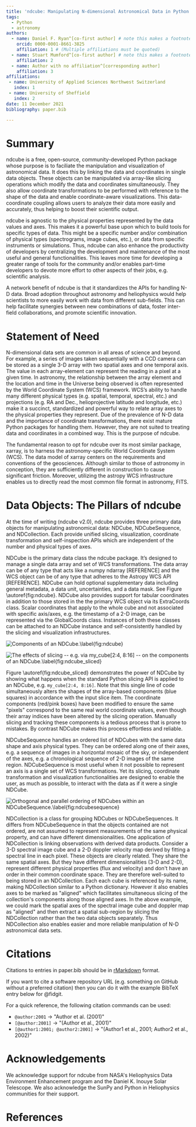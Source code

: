 ```yaml
---
title: 'ndcube: Manipulating N-dimensional Astronomical Data in Python'
tags:
  - Python
  - astronomy
authors:
  - name: Daniel F. Ryan^[co-first author] # note this makes a footnote saying 'co-first author'
    orcid: 0000-0001-8661-3825
    affiliation: 1 # (Multiple affiliations must be quoted)
  - name: Stuart Mumford^[co-first author] # note this makes a footnote saying 'co-first author'
    affiliation: 2
  - name: Author with no affiliation^[corresponding author]
    affiliation: 3
affiliations:
 - name: University of Applied Sciences Northwest Switzerland
   index: 1
 - name: University of Sheffield
   index: 2
date: 11 December 2021
bibliography: paper.bib

---
```


# Summary

ndcube is a free, open-source, community-developed Python package whose purpose
is to faciliate the manipulation and visualization of astronomical data.
It does this by linking the data and coordinates in single data objects.
These objects can be manipulated via array-like slicing operations which modify
the data and coordinates simultaneously.
They also allow coordinate transformations to be performed with reference to the
shape of the data and enable coordinate-aware visualizations.
This data-coordinate coupling allows users to analyze their data more
easily and accurately, thus helping to boost their scientific output.

ndcube is agnostic to the physical properties represented by the data values and axes.
This makes it a powerful base upon which to build tools for specific types of data.
This might be a specific number and/or combination of physical types
(spectrograms, image cubes, etc.), or data from specific instruments or simulations.
Thus, ndcube can also enhance the productivity of developers by centralizing the
development and maintenance of the most useful and general functionalities.
This leaves more time for developing a greater range of tools for the community
and/or enables part-time developers to devote more effort to other aspects of their jobs,
e.g. scientific analysis.

A network benefit of ndcube is that it standardizes the APIs for handling N-D data.
Broad adoption throughout astronomy and heliophysics would help scientists to more easily
work with data from different sub-fields.
This can help facilitate synergies between new combinations of data,
foster inter-field collaborations, and promote scientific innovation.

# Statement of Need

N-dimensional data sets are common in all areas of science and beyond.
For example, a series of images taken sequentially with a CCD camera can be stored
as a single 3-D array with two spatial axes and one temporal axis.
The value in each array-element can represent the reading in a pixel at a given time.
In astronomy, the relationship between the array element and the location and time
in the Universe being observed is often represented by the World Coordinate System (WCS) framework.
WCS’s ability to handle many different physical types (e.g. spatial, temporal, spectral, etc.)
and projections (e.g. RA and Dec., helioprojective latitude and longitude, etc.)
make it a succinct, standardized and powerful way to relate array axes to the physical
properties they represent.
Due of the prevalence of N-D data and the importance of coordinate transformations,
there exist mature Python packages for handling them.
However, they are not suited to treating data and coordinates in a combined way.
This is the purpose of ndcube.

The fundamental reason to opt for ndcube over its most similar package, xarray,
is to harness the astronomy-specific World Coordinate System (WCS).
The data model of xarray centers on the requirements and conventions of the geosciences.
Although similar to those of astronomy in conception, they are sufficiently different
in construction to cause significant friction.
Moreover, utilizing the astropy WCS infrastructure enables us to directly read the most
common file format in astronomy, FITS.

# Data Objects: The Pillars of ndcube

At the time of writing (ndcube v2.0), ndcube provides three primary data objects for
manipulating astronomical data: NDCube, NDCubeSequence, and NDCollection.
Each provide unified slicing, visualization, coordinate transformation and
self-inspection APIs which are independent of the number and physical types of axes.

NDCube is the primary data class the ndcube package.
It’s designed to manage a single data array and set of WCS transformations.
The data array can be of any type that acts like a numpy ndarray [REFERENCE]
and the WCS object can be of any type that adheres to the Astropy WCS API [REFERENCE].
NDCube can hold optional supplementary data including general metadata, a data unit,
uncertainties, and a data mask.
See Figure \autoref{fig:ndcube}.
NDCube also provides support for tabular coordinates in addition to those stored in the
the primary WCS object via its ExtraCoords class.
Scalar coordinates that apply to the whole cube and not associated with specific axis/axes,
e.g. the timestamp of a 2-D image, can be represented via the GlobalCoords class.
Instances of both these classes can be attached to an NDCube instance and self-consistently
handled by the slicing and visualization infrastructures.

![Components of an NDCube.\label{fig:ndcube}](ndcube_diagram.png)

![The effects of slicing -- e.g. via ``my_cube[2:4, 8:16]`` -- on the components of an NDCube.\label{fig:ndcube_sliced}](ndcube_sliced_diagram.png)

Figure \autoref{fig:ndcube_sliced} demonstrates the power of NDCube by showing what happens
when the standard Python slicing API is applied to an NDCube, e.g. ``my_cube[2:4, 8:16]``.
Note that this single line of code simultaneously alters the shapes of the array-based
components (blue squares) in accordance with the input slice item.
The coordinate components (red/pink boxes) have been modified to ensure the same "pixels"
correspond to the same real world coordinate values, even though their array indices
have been altered by the slicing operation.
Manually slicing and tracking these components is a tedious process that is prone to mistakes.
By contrast NDCube makes this process effortless and reliable.

NDCubeSequence handles an ordered list of NDCubes with the same data shape and
axis physical types.
They can be ordered along one of their axes, e.g. a sequence of images in a horizontal
mosaic of the sky, or independent of the axes, e.g. a chronological sequence of
2-D images of the same region.
NDCubeSequence is most useful when it not possible to represent an axis is a single
set of WCS transformations.
Yet its slicing, coordinate transformation and visualization functionalities
are designed to enable the user, as much as possible, to interact with the data as if
it were a single NDCube.

![Orthogonal and parallel ordering of NDCubes within an NDCubeSequence.\label{fig:ndcubesequence}](ndcubesequence_diagram.png)

NDCollection is a class for grouping NDCubes or NDCubeSequences.
It differs from NDCubeSequence in that the objects contained are not ordered,
are not assumed to represent measurements of the same physical property,
and can have different dimensionalities.
One application of NDCollection is linking observations with derived data products.
Consider a 3-D spectral image cube and a 2-D doppler velocity map derived
by fitting a spectral line in each pixel.
These objects are clearly related.
They share the same spatial axes.
But they have different dimensionalities (3-D and 2-D), represent different physical
properties (flux and velocity) and don't have an order in their common coordinate space.
They are therefore well-suited to being stored in an NDCollection.
Each each cube is referenced by its name, making NDCollection similar to a Python dictionary.
However it also enables axes to be marked as "aligned" which facilitates
simultaneous slicing of the collection's components along those aligned axes.
In the above example, we could mark the spatial axes of the spectral image cube and
doppler map as "aligned" and then extract a spatial sub-region by slicing the NDCollection
rather than the two data objects separately.
Thus NDCollection also enables easier and more reliable manipulation of N-D astronomical
data sets.

# Citations

Citations to entries in paper.bib should be in
[rMarkdown](http://rmarkdown.rstudio.com/authoring_bibliographies_and_citations.html)
format.

If you want to cite a software repository URL (e.g. something on GitHub without a preferred
citation) then you can do it with the example BibTeX entry below for @fidgit.

For a quick reference, the following citation commands can be used:
- `@author:2001`  ->  "Author et al. (2001)"
- `[@author:2001]` -> "(Author et al., 2001)"
- `[@author1:2001; @author2:2001]` -> "(Author1 et al., 2001; Author2 et al., 2002)"

# Acknowledgements

We acknowledge support for ndcube from NASA's Heliophysics Data Environment Enhancement
program and the Daniel K. Inouye Solar Telescope.
We also acknowledge the SunPy and Python in Heliophysics communities for their support.

# References

